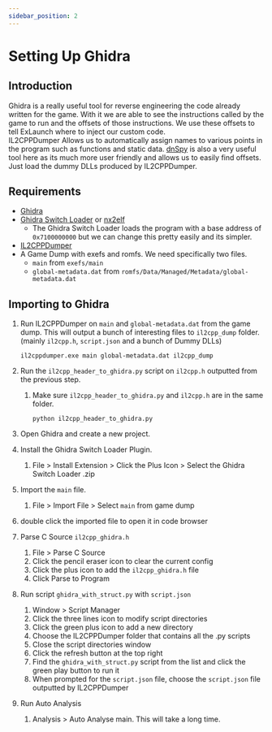 ```yaml
---
sidebar_position: 2
---
```


# Setting Up Ghidra

## Introduction

Ghidra is a really useful tool for reverse engineering the code already written for the game. With it we are able to see the instructions called by the game to run and the offsets of those instructions. We use these offsets to tell ExLaunch where to inject our custom code.  
IL2CPPDumper Allows us to automatically assign names to various points in the program such as functions and static data.
[dnSpy](https://github.com/dnSpy/dnSpy/releases) is also a very useful tool here as its much more user friendly and allows us to easily find offsets. Just load the dummy DLLs produced by IL2CPPDumper.

## Requirements

- [Ghidra](https://github.com/NationalSecurityAgency/ghidra/releases)
- [Ghidra Switch Loader](https://github.com/Adubbz/Ghidra-Switch-Loader/releases) or [nx2elf](https://github.com/shuffle2/nx2elf)
  - The Ghidra Switch Loader loads the program with a base address of `0x7100000000` but we can change this pretty easily and its simpler.
- [IL2CPPDumper](https://github.com/Perfare/Il2CppDumper/releases)
- A Game Dump with exefs and romfs. We need specifically two files.
  - `main` from `exefs/main`
  - `global-metadata.dat` from `romfs/Data/Managed/Metadata/global-metadata.dat`

## Importing to Ghidra

1. Run IL2CPPDumper on `main` and `global-metadata.dat` from the game dump. This will output a bunch of interesting files to `il2cpp_dump` folder. (mainly `il2cpp.h`, `script.json` and a bunch of Dummy DLLs)

    ```shell
    il2cppdumper.exe main global-metadata.dat il2cpp_dump
    ```

2. Run the `il2cpp_header_to_ghidra.py` script on `il2cpp.h` outputted from the previous step.
   1. Make sure `il2cpp_header_to_ghidra.py` and `il2cpp.h` are in the same folder.

        ```shell
        python il2cpp_header_to_ghidra.py
        ```

3. Open Ghidra and create a new project.
4. Install the Ghidra Switch Loader Plugin.
   1. File > Install Extension > Click the Plus Icon > Select the Ghidra Switch Loader .zip
5. Import the `main` file.
   1. File > Import File > Select `main` from game dump
6. double click the imported file to open it in code browser
7. Parse C Source `il2cpp_ghidra.h`
   1. File > Parse C Source
   2. Click the pencil eraser icon to clear the current config
   3. Click the plus icon to add the `il2cpp_ghidra.h` file
   4. Click Parse to Program
8. Run script `ghidra_with_struct.py` with `script.json`
   1. Window > Script Manager
   2. Click the three lines icon to modify script directories
   3. Click the green plus icon to add a new directory
   4. Choose the IL2CPPDumper folder that contains all the .py scripts
   5. Close the script directories window
   6. Click the refresh button at the top right
   7. Find the `ghidra_with_struct.py` script from the list and click the green play button to run it
   8. When prompted for the `script.json` file, choose the `script.json` file outputted by IL2CPPDumper
9. Run Auto Analysis
    1. Analysis > Auto Analyse main. This will take a long time.
